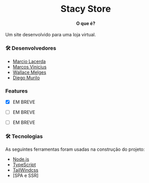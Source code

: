 <h1 align="center">Stacy Store</h1>

<h4 align="center">O que é?</h4>
<p>Um site desenvolvido para uma loja virtual.</p>

### 🛠 Desenvolvedores

- [Marcio Lacerda](https://github.com/th3mike)
- [Marcos Vinicius](https://github.com/MarcosDS7)
- [Wallace Melges](https://github.com/wallacemelges)
- [Diego Murilo](https://github.com/diegodmb97)

### Features

- [x] EM BREVE
- [ ] EM BREVE
- [ ] EM BREVE


### 🛠 Tecnologias

As seguintes ferramentas foram usadas na construção do projeto:

- [Node.js](https://nodejs.org/en/)
- [TypeScript](https://www.typescriptlang.org/)
- [TailWindcss](https://tailwindcss.com/)
- [SPA e SSR]
